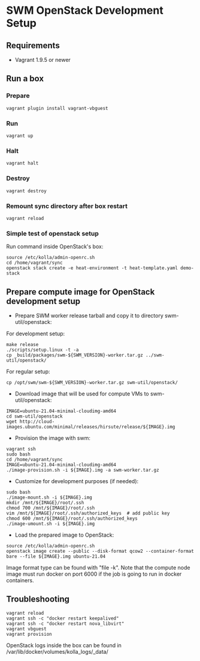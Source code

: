 SWM OpenStack Development Setup
===============================

Requirements
------------

* Vagrant 1.9.5 or newer


Run a box
---------

### Prepare
```console
vagrant plugin install vagrant-vbguest
```

### Run
```console
vagrant up
```

### Halt
```console
vagrant halt
```

### Destroy
```console
vagrant destroy
```

### Remount sync directory after box restart
```console
vagrant reload
```

### Simple test of openstack setup
Run command inside OpenStack's box:
```console
source /etc/kolla/admin-openrc.sh
cd /home/vagrant/sync
openstack stack create -e heat-environment -t heat-template.yaml demo-stack
```
Prepare compute image for OpenStack development setup
-----------------------------------------------------

* Prepare SWM worker release tarball and copy it to directory swm-util/openstack:

For development setup:
```console
make release
./scripts/setup.linux -t -a
cp _build/packages/swm-${SWM_VERSION}-worker.tar.gz ../swm-util/openstack/
```

For regular setup:
```console
cp /opt/swm/swm-${SWM_VERSION}-worker.tar.gz swm-util/openstack/
```

* Download image that will be used for compute VMs to swm-util/openstack:
```console
IMAGE=ubuntu-21.04-minimal-cloudimg-amd64
cd swm-util/openstack
wget http://cloud-images.ubuntu.com/minimal/releases/hirsute/release/${IMAGE}.img
```

* Provision the image with swm:
```console
vagrant ssh
sudo bash
cd /home/vagrant/sync
IMAGE=ubuntu-21.04-minimal-cloudimg-amd64
./image-provision.sh -i ${IMAGE}.img -a swm-worker.tar.gz
```

* Customize for development purposes (if needed):
```console
sudo bash
./image-mount.sh -i ${IMAGE}.img
mkdir /mnt/${IMAGE}/root/.ssh
chmod 700 /mnt/${IMAGE}/root/.ssh
vim /mnt/${IMAGE}/root/.ssh/authorized_keys  # add public key
chmod 600 /mnt/${IMAGE}/root/.ssh/authorized_keys
./image-umount.sh -i ${IMAGE}.img
```

* Load the prepared image to OpenStack:
```console
source /etc/kolla/admin-openrc.sh
openstack image create --public --disk-format qcow2 --container-format bare --file ${IMAGE}.img ubuntu-21.04
```
Image format type can be found with "file -k". 
Note that the compute node image must run docker on port 6000 if the job is going to run in docker containers.


Troubleshooting
---------------
```console
vagrant reload
vagrant ssh -c "docker restart keepalived"
vagrant ssh -c "docker restart nova_libvirt"
vagrant vbguest
vagrant provision
```

OpenStack logs inside the box can be found in /var/lib/docker/volumes/kolla_logs/_data/
